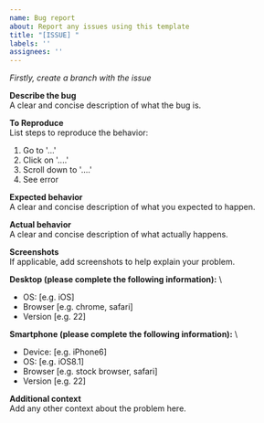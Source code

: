 ```yaml
---
name: Bug report
about: Report any issues using this template
title: "[ISSUE] "
labels: ''
assignees: ''
---
```


*Firstly, create a branch with the issue*

**Describe the bug** \
A clear and concise description of what the bug is.

**To Reproduce** \
List steps to reproduce the behavior:
1. Go to '...'
2. Click on '....'
3. Scroll down to '....'
4. See error

**Expected behavior** \
A clear and concise description of what you expected to happen.

**Actual behavior** \
A clear and concise description of what actually happens.

**Screenshots** \
If applicable, add screenshots to help explain your problem.

**Desktop (please complete the following information):** \
 - OS: [e.g. iOS]
 - Browser [e.g. chrome, safari]
 - Version [e.g. 22]

**Smartphone (please complete the following information):** \
 - Device: [e.g. iPhone6]
 - OS: [e.g. iOS8.1]
 - Browser [e.g. stock browser, safari]
 - Version [e.g. 22]

**Additional context** \
Add any other context about the problem here.
